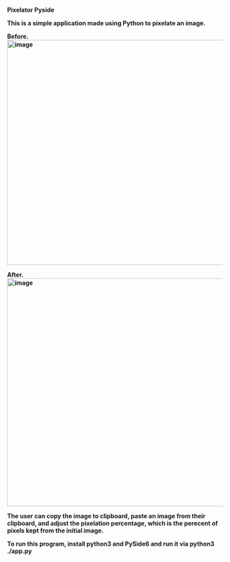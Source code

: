 <b>Pixelator Pyside<b>

This is a simple application made using Python to pixelate an image.

Before. <br/>
<img width="524" height="526" alt="image" src="https://github.com/user-attachments/assets/52ee4b3b-cb5f-4799-8655-39523662d238" />

After.  <br/>
<img width="526" height="533" alt="image" src="https://github.com/user-attachments/assets/85aa9fb6-4e9e-4bbd-8788-338e3e8d86f5" />

The user can copy the image to clipboard, paste an image from their clipboard, and adjust the pixelation percentage, which is the perecent of pixels kept from the initial image.

To run this program, install python3 and PySide6 and run it via python3 ./app.py
